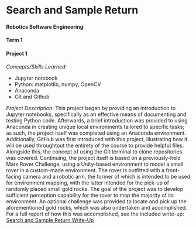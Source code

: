 # Search and Sample Return #
#### Robotics Software Engineering ####
#### Term 1 ####
#### Project 1 ####

_Concepts/Skills Learned:_
  * Jupyter notebook
  * Python: matplotlib, numpy, OpenCV
  * Anaconda
  * Git and Github

_Project Description:_
     This project began by providing an introduction to Jupyter notebooks, specifically as an effective means of documenting and testing Python code.  Afterwards, a brief introduction was provided to using Anaconda in creating unique local environments tailored to specific tasks; as such, the project itself was completed using an Anaconda environment. Additionally, GitHub was first introduced with this project, illustrating how it will be used throughtout the entirety of the course to provide helpful files. Alongside this, the concept of using the Git terminal to clone repositories was covered.
     Continuing, the project itself is based on a previously-held Mars Rover Challenge, using a Unity-based environment to model a small rover in a custom-made environment. The rover is outfitted with a front-facing camera and a robotic arm, the former of which is intended to be used for environment mapping, with the latter intended for the pick-up of randomly placed small gold rocks.
     The goal of the project was to develop sufficient perception capability for the rover to map the majority of its environment. An optional challenge was provided to locate and pick up the aforementioned gold rocks, which was also undertaken and accomplished.
     For a full report of how this was accomplished, see the included write-up: 
     [Search and Sample Return Write-Up](https://github.com/akompaniyets/Search-and-Sample-Return/blob/master/Sample%20and%20Search%20Return%20Write-Up.pdf)


